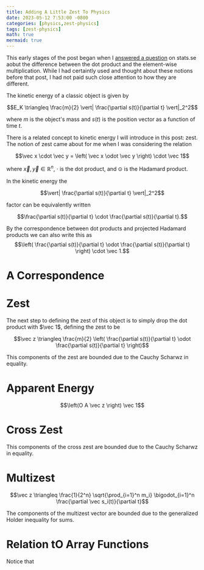 ```yaml
---
title: Adding A Little Zest To Physics
date: 2023-05-12 7:53:00 -0800
categories: [physics,zest-physics]
tags: [zest-physics]
math: true
mermaid: true
---
```


This early stages of the post began when I [answered a question](https://stats.stackexchange.com/questions/533577/what-is-the-difference-between-the-dot-product-and-the-element-by-element-multip/533578#533578) on stats.se aobut the difference between the dot product and the element-wise multiplication. While I had certaintly used and thought about these notions before that post, I had not paid such close attention to how they are different.

The kinetic energy of a classic object is given by 

$$E_K \triangleq \frac{m}{2} \vert| \frac{\partial s(t)}{\partial t} \vert|_2^2$$

where $m$ is the object's mass and $s(t)$ is the position vector as a function of time $t$.

There is a related concept to kinetic energy I will introduce in this post: zest. The notion of zest came about for me when I was considering the relation

$$\vec x \cdot \vec y = \left( \vec x \odot \vec y \right) \cdot \vec 1$$

where $\vec x, \vec y \in \mathbb{R}^n$, $\cdot$ is the dot product, and $\odot$ is the Hadamard product. 

In the kinetic energy the 

$$\vert| \frac{\partial s(t)}{\partial t} \vert|_2^2$$

factor can be equivalently written 

$$\frac{\partial s(t)}{\partial t} \cdot \frac{\partial s(t)}{\partial t}.$$ 

By the correspondence between dot products and projected Hadamard products we can also write this as $$\left( \frac{\partial s(t)}{\partial t} \odot \frac{\partial s(t)}{\partial t} \right) \cdot \vec 1.$$

# A Correspondence

# Zest

The next step to defining the zest of this object is to simply drop the dot product with $\vec 1$, defining the zest to be

$$\vec z \triangleq \frac{m}{2} \left( \frac{\partial s(t)}{\partial t} \odot \frac{\partial s(t)}{\partial t} \right)$$

This components of the zest are bounded due to the Cauchy Scharwz in equality.

# Apparent Energy

$$\left(O A \vec z \right) \vec 1$$

# Cross Zest


This components of the cross zest are bounded due to the Cauchy Scharwz in equality.
# Multizest

$$\vec z \triangleq \frac{1}{2^n} \sqrt{\prod_{i=1}^n m_i} \bigodot_{i=1}^n \frac{\partial \vec s_i(t)}{\partial t}$$

The components of the multizest vector are bounded due to the generalized Holder inequality for sums.

# Relation tO Array Functions

Notice that 

